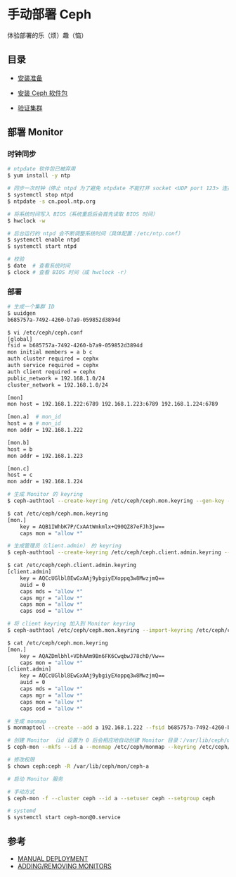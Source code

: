 # 手动部署 Ceph

体验部署的乐（烦）趣（恼）

## 目录

* [安装准备](0.preparation.md)
* [安装 Ceph 软件包](1.installation.md)

* [验证集群](varification.md)

## 部署 Monitor

### 时钟同步

```bash
# ntpdate 软件包已被弃用
$ yum install -y ntp

# 同步一次时钟（停止 ntpd 为了避免 ntpdate 不能打开 socket <UDP port 123> 连接 ntp 服务器）
$ systemctl stop ntpd
$ ntpdate -s cn.pool.ntp.org

# 将系统时间写入 BIOS（系统重启后会首先读取 BIOS 时间）
$ hwclock -w

# 后台运行的 ntpd 会不断调整系统时间（具体配置：/etc/ntp.conf）
$ systemctl enable ntpd
$ systemctl start ntpd

# 校验
$ date  # 查看系统时间
$ clock # 查看 BIOS 时间（或 hwclock -r）
```

### 部署

```bash
# 生成一个集群 ID
$ uuidgen
b685757a-7492-4260-b7a9-059852d3894d
```

```bash
$ vi /etc/ceph/ceph.conf
[global]
fsid = b685757a-7492-4260-b7a9-059852d3894d
mon initial members = a b c
auth cluster required = cephx
auth service required = cephx
auth client required = cephx
public_network = 192.168.1.0/24
cluster_network = 192.168.1.0/24

[mon]
mon host = 192.168.1.222:6789 192.168.1.223:6789 192.168.1.224:6789

[mon.a]  # mon_id
host = a # mon_id
mon addr = 192.168.1.222

[mon.b]
host = b
mon addr = 192.168.1.223

[mon.c]
host = c
mon addr = 192.168.1.224
```

```bash
# 生成 Monitor 的 keyring
$ ceph-authtool --create-keyring /etc/ceph/ceph.mon.keyring --gen-key -n mon. --cap mon 'allow *'

$ cat /etc/ceph/ceph.mon.keyring
[mon.]
    key = AQB1IWhbK7P/CxAAtWmkmlx+Q90QZ87eFJh3jw==
    caps mon = "allow *"
```

```bash
# 生成管理员（client.admin） 的 keyring
$ ceph-authtool --create-keyring /etc/ceph/ceph.client.admin.keyring --gen-key -n client.admin --set-uid=0 --cap mon 'allow *' --cap osd 'allow *' --cap mds 'allow *' --cap mgr 'allow *'

$ cat /etc/ceph/ceph.client.admin.keyring
[client.admin]
    key = AQCcUGlbl8EwGxAAj9ybgiyEXoppq3w8MwzjmQ==
    auid = 0
    caps mds = "allow *"
    caps mgr = "allow *"
    caps mon = "allow *"
    caps osd = "allow *"
```

```bash
# 将 client keyring 加入到 Monitor keyring
$ ceph-authtool /etc/ceph/ceph.mon.keyring --import-keyring /etc/ceph/ceph.client.admin.keyring

$ cat /etc/ceph/ceph.mon.keyring
[mon.]
    key = AQAZDmlbhl+VDhAAm9Bn6FK6CwqbwJ78chD/Vw==
    caps mon = "allow *"
[client.admin]
    key = AQCcUGlbl8EwGxAAj9ybgiyEXoppq3w8MwzjmQ==
    auid = 0
    caps mds = "allow *"
    caps mgr = "allow *"
    caps mon = "allow *"
    caps osd = "allow *"
```

```bash
# 生成 monmap
$ monmaptool --create --add a 192.168.1.222 --fsid b685757a-7492-4260-b7a9-059852d3894d /etc/ceph/monmap
```

```bash
# 创建 Monitor （id 设置为 0 后会相应地自动创建 Monitor 目录：/var/lib/ceph/mon/ceph-0）
$ ceph-mon --mkfs --id a --monmap /etc/ceph/monmap --keyring /etc/ceph/ceph.mon.keyring --conf /etc/ceph/ceph.conf
```

```bash
# 修改权限
$ chown ceph:ceph -R /var/lib/ceph/mon/ceph-a
```

```bash
# 启动 Monitor 服务

# 手动方式
$ ceph-mon -f --cluster ceph --id a --setuser ceph --setgroup ceph

# systemd
$ systemctl start ceph-mon@0.service
```

## 参考

* [MANUAL DEPLOYMENT](http://docs.ceph.com/docs/master/install/manual-deployment/)
* [ADDING/REMOVING MONITORS](http://docs.ceph.com/docs/master/rados/operations/add-or-rm-mons/)